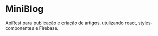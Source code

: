# MiniBlog
ApiRest para publicação e criação de artigos, utulizando react, styles-componentes e Firebase.
